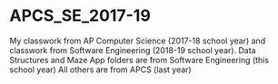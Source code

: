 # APCS_SE_2017-19
My classwork from AP Computer Science (2017-18 school year) and classwork from Software Engineering (2018-19 school year).
Data Structures and Maze App folders are from Software Engineering (this school year)
All others are from APCS (last year)

